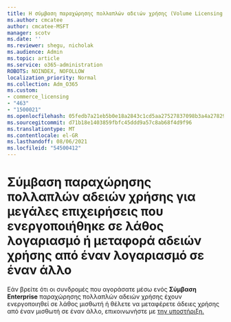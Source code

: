 ```yaml
---
title: Η σύμβαση παραχώρησης πολλαπλών αδειών χρήσης (Volume Licensing Enterprise Agreement) ενεργοποιήθηκε σε λάθος λογαριασμό
ms.author: cmcatee
author: cmcatee-MSFT
manager: scotv
ms.date: ''
ms.reviewer: shegu, nicholak
ms.audience: Admin
ms.topic: article
ms.service: o365-administration
ROBOTS: NOINDEX, NOFOLLOW
localization_priority: Normal
ms.collection: Adm_O365
ms.custom:
- commerce_licensing
- "463"
- "1500021"
ms.openlocfilehash: 05fedb7a21eb5b0e18a2843c1cd5aa27527837098b3a4a278298d2e92d8da6d3
ms.sourcegitcommit: d71b18e1403859fbfc45ddd9a57c8ab68f4d9f96
ms.translationtype: MT
ms.contentlocale: el-GR
ms.lasthandoff: 08/06/2021
ms.locfileid: "54500412"
---
```

# <a name="volume-licensing-enterprise-agreement-activated-on-the-wrong-account-or-transferring-licenses-from-one-account-to-another"></a>Σύμβαση παραχώρησης πολλαπλών αδειών χρήσης για μεγάλες επιχειρήσεις που ενεργοποιήθηκε σε λάθος λογαριασμό ή μεταφορά αδειών χρήσης από έναν λογαριασμό σε έναν άλλο

Εάν βρείτε ότι οι συνδρομές που αγοράσατε μέσω ενός  **Σύμβαση Enterprise** παραχώρησης πολλαπλών  αδειών χρήσης έχουν ενεργοποιηθεί σε λάθος μισθωτή ή θέλετε να μεταφέρετε άδειες χρήσης από έναν μισθωτή σε έναν άλλο, επικοινωνήστε με [την υποστήριξη.](https://go.microsoft.com/fwlink/p/?linkid=518322)